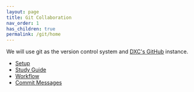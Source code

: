 ```yaml
---
layout: page
title: Git Collaboration
nav_order: 1
has_children: true
permalink: /git/home
---
```


We will use git as the version control system and [DXC's GitHub](https://github.dxc.com) instance.


- [Setup](/git/setup)
- [Study Guide](/git/study-guide)
- [Workflow](/git/workflow)
- [Commit Messages](/git/commit-message)